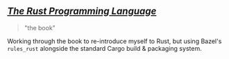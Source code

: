 ## [_The Rust Programming Language_](https://doc.rust-lang.org/book/ch04-01-what-is-ownership.html)

> "the book"

Working through the book to re-introduce myself to Rust, but using Bazel's `rules_rust` alongside the standard Cargo build & packaging system.
